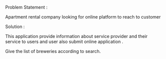 Problem Statement :

Apartment rental company looking for online platform to reach to customer 

Solution :

This application provide information about service provider and their service  to users and user also submit online application . 

Give the list of breweries according to search.